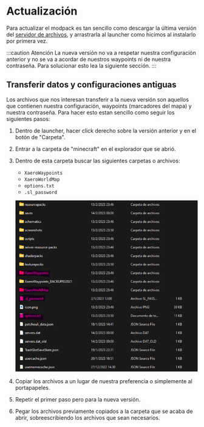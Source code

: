 # Actualización

Para actualizar el modpack es tan sencillo como descargar la última versión del [servidor de archivos](https://files.notienenombre.net.ar/cockland), y arrastrarla al launcher como hicimos al instalarlo por primera vez.

:::caution Atención
La nueva versión no va a respetar nuestra configuración anterior y no se va a acordar de nuestros waypoints ni de nuestra contraseña. Para solucionar esto lea la siguiente sección.
:::

## Transferir datos y configuraciones antiguas

Los archivos que nos interesan transferir a la nueva versión son aquellos que contienen nuestra configuración, waypoints (marcadores del mapa) y nuestra contraseña. Para hacer esto estan sencillo como seguir los siguientes pasos:

1. Dentro de launcher, hacer click derecho sobre la versión anterior y en el botón de "Carpeta".
2. Entrar a la carpeta de "minecraft" en el explorador que se abrió.
3. Dentro de esta carpeta buscar las siguientes carpetas o archivos:

   - `XaeroWaypoints`
   - `XaeroWorldMap`
   - `options.txt`
   - `.sl_password`

   ![1](update_1.webp)

4. Copiar los archivos a un lugar de nuestra preferencia o simplemente al portapapeles.
5. Repetir el primer paso pero para la nueva versión.
6. Pegar los archivos previamente copiados a la carpeta que se acaba de abrir, sobreescribiendo los archivos que sean necesarios.
